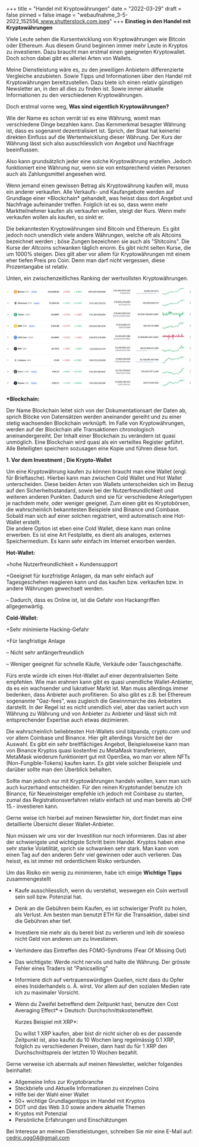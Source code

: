 +++
title = "Handel mit Kryptowährungen"
date = "2022-03-29"
draft = false
pinned = false
image = "webaufnahme_3-5-2022_152556_www.shutterstock.com.jpeg"
+++
**Einstieg in den Handel mit Kryptowährungen**

Viele Leute sehen die Kursentwicklung von Kryptowährungen wie Bitcoin oder Ethereum. Aus diesem Grund beginnen immer mehr Leute in Kryptos zu investieren. Dazu braucht man erstmal einen geeigneten Kryptowallet. Doch schon dabei gibt es allerlei Arten von Wallets.

Meine Dienstleistung wäre es, zu den jeweiligen Anbietern differenzierte Vergleiche anzubieten. Sowie Tipps und Informationen über den Handel mit Kryptowährungen bereitzustellen. Dazu biete ich einen relativ günstigen Newsletter an, in den all dies zu finden ist. Sowie immer aktuelle Informationen zu den verschiedenen Kryptowährungen.

Doch erstmal vorne weg, **Was sind eigentlich Kryptowährungen?**

Wie der Name es schon verrät ist es eine Währung, womit man verschiedene Dinge bezahlen kann. Das Kernmerkmal besagter Währung ist, dass es sogenannt dezentralisiert ist. Sprich, der Staat hat keinerlei direkten Einfluss auf die Wertentwicklung dieser Währung. Der Kurs der Währung lässt sich also ausschliesslich von Angebot und Nachfrage beeinflussen. 

Also kann grundsätzlich jeder eine solche Kryptowährung erstellen. Jedoch funktioniert eine Währung nur, wenn sie von entsprechend vielen Personen auch als Zahlungsmittel angesehen wird.

Wenn jemand einen gewissen Betrag als Kryptowährung kaufen will, muss ein anderer verkaufen. Alle Verkaufs- und Kaufangebote werden auf Grundlage einer \*Blockchain\* gehandelt, was heisst dass dort Angebot und Nachfrage aufeinander treffen. Folglich ist es so, dass wenn mehr Marktteilnehmer kaufen als verkaufen wollen, steigt der Kurs. Wenn mehr verkaufen wollen als kaufen, so sinkt er. 

Die bekanntesten Kryptowährungen sind Bitcoin und Ethereum. Es gibt jedoch noch unendlich viele andere Währungen, welche oft als Altcoins bezeichnet werden ; böse Zungen bezeichnen sie auch als "Shitcoins". Die Kurse der Altcoins schwanken täglich enorm. Es gibt nicht selten Kurse, die um 1000% steigen. Dies gilt aber vor allem für Kryptowährungen mit einem eher tiefen Preis pro Coin. Denn man darf nicht vergessen, diese Prozentangabe ist relativ. 

Unten, ein zwischenzeitliches Ranking der wertvollsten Kryptowährungen.

![](kryptowährungen.jpeg)

**\*Blockchain:**

Der Name Blockchain leitet sich von der Dokumentationsart der Daten ab, sprich Blöcke von Datensätzen werden aneinander gereiht und zu einer stetig wachsenden Blockchain verknüpft. Im Falle von Kryptowährungen, werden auf der Blockchain alle Transaktionen chronologisch aneinandergereiht. Der Inhalt einer Blockchain zu verändern ist quasi unmöglich. Eine Blockchain wird quasi als ein verteiltes Register geführt. Alle Beteiligten speichern sozusagen eine Kopie und führen diese fort.

**1. Vor dem Investment ; Die Krypto-Wallet**

Um eine Kryptowährung kaufen zu können braucht man eine Wallet (engl. für Brieftasche). Hierbei kann man zwischen Cold Wallet und Hot Wallet unterscheiden. Diese beiden Arten von Wallets unterscheiden sich im Bezug auf den Sicherheitsstandard, sowie bei der Nutzerfreundlichkeit und weiteren anderen Punkten. Dadurch sind sie für verschiedene Anlegertypen je nachdem mehr, oder weniger geeignet. Zum einen gibt es Kryptobörsen, die wahrscheinlich bekanntesten Beispiele sind Binance und Coinbase. Sobald man sich auf einer solchen registriert, wird automatisch eine Hot-Wallet erstellt. \
Die andere Option ist eben eine Cold Wallet, diese kann man online erwerben. Es ist eine Art Festplatte, es dient als analoges, externes Speichermedium. Es kann sehr einfach im Internet erworben werden. 

**Hot-Wallet:**

+hohe Nutzerfreundlichkeit + Kundensupport

+Geeignet für kurzfristige Anlagen, da man sehr einfach auf Tagesgeschehen reagieren kann und das kaufen bzw. verkaufen bzw. in andere Währungen gewechselt werden.

–  Dadurch, dass es Online ist, ist die Gefahr von Hackangriffen allgegenwärtig.

**Cold-Wallet:**

+Sehr minimierte Hacking-Gefahr

+Für langfristige Anlage

–  Nicht sehr anfängerfreundlich 

– Weniger geeignet für schnelle Käufe, Verkäufe oder Tauschgeschäfte.

Fürs erste würde ich einen Hot-Wallet auf einer dezentralisierten Seite empfehlen. Wie man erahnen kann gibt es quasi unendliche Wallet-Anbieter, da es ein wachsender und lukrativer Markt ist. Man muss allerdings immer bedenken, dass Anbieter auch profitieren. So also gibt es z.B. bei Ethereum sogenannte "Gaz-fees", was zugleich die Gewinnmarche des Anbieters darstellt. In der Regel ist es nicht unendlich viel, aber das variiert auch von Währung zu Währung und von Anbieter zu Anbieter und lässt sich mit entsprechender Expertise auch etwas dezimieren.

Die wahrscheinlich beliebtesten Hot-Wallets sind bitpanda, crypto.com und vor allem Coinbase und Binance. Hier gilt allerdings Vorsicht bei der Auswahl. Es gibt ein sehr breitflächiges Angebot, Beispielsweise kann man von  Binance Kryptos quasi kostenfrei zu MetaMask transferieren, MetaMask wiederum funktioniert gut mit OpenSea, wo man vor allem NFTs (Non-Fungible-Tokens) kaufen kann. Es gibt viele solcher Beispiele und darüber sollte man den Überblick behalten. 

Sollte man jedoch nur mit Kryptowährungen handeln wollen, kann man sich auch kurzerhand entscheiden. Für den reinen Kryptohandel benutze ich Binance, für Neueinsteiger empfehle ich jedoch mit Coinbase zu starten, zumal das Registrationsverfahren relativ einfach ist und man bereits ab CHF 15.- investieren kann.

Gerne weise ich hierbei auf meinen Newsletter hin, dort findet man eine detaillierte Übersicht dieser Wallet-Anbieter.

Nun müssen wir uns vor der Investition nur noch informieren. Das ist aber der schwierigste und wichtigste Schritt beim Handel. Kryptos haben eine sehr starke Volatilität, sprich sie schwanken sehr stark. Man kann vom einen Tag auf den anderen Sehr viel gewinnen oder auch verlieren. Das heisst, es ist immer mit ordentlichem Risiko verbunden.

Um das Risiko ein wenig zu minimieren, habe ich einige **Wichtige Tipps** zusammengestellt

* Kaufe ausschliesslich, wenn du verstehst, weswegen ein Coin wertvoll sein soll bzw. Potenzial hat.
* Denk an die Gebühren beim Kaufen, es ist schwieriger Profit zu holen, als Verlust. Am besten man benutzt ETH für die Transaktion, dabei sind die Gebühren eher tief.
* Investiere nie mehr als du bereit bist zu verlieren und leih dir sowieso nicht Geld von anderen um zu Investieren.
* Verhindere das Eintreffen des FOMO-Syndroms (Fear Of Missing Out)
* Das wichtigste: Werde nicht nervös und halte die Währung. Der grösste Fehler eines Traders ist "Panicselling"
* Informiere dich auf vertrauenswürdigen Quellen, nicht dass du Opfer eines Insiderhandels o. Ä. wirst. Vor allem auf den sozialen Medien rate ich zu maximaler Vorsicht.
* Wenn du Zweifel betreffend dem Zeitpunkt hast, benutze den Cost Averaging Effect*-> Deutsch: Durchschnittskosteneffekt. 

  Kurzes Beispiel mit XRP*:

  Du willst 1 XRP kaufen, aber bist dir nicht sicher ob es der passende Zeitpunkt ist, also kaufst du 10 Wochen lang regelmässig 0.1 XRP, folglich zu verschiedenen Preisen, dann hast du für 1 XRP den Durchschnittspreis der letzten 10 Wochen bezahlt.



Gerne verweise ich abermals auf meinen Newsletter, welcher folgendes beinhaltet:



* Allgemeine Infos zur Kryptobranche
* Steckbriefe und Aktuelle Informationen zu einzelnen Coins
* Hilfe bei der Wahl einer Wallet
* 50+ wichtige Grundlagentipps im Handel mit Kryptos
* DOT und das Web 3.0 sowie andere aktuelle Themen 
* Kryptos mit Potenzial
* Persönliche Erfahrungen und Einschätzungen

Bei Interesse an meinen Dienstleistungen, schreiben Sie mir eine E-Mail auf: cedric.ogg04@gmail.com